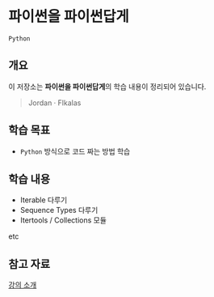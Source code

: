 # 파이썬을 파이썬답게

`Python`

## 개요

이 저장소는 **파이썬을 파이썬답게**의 학습 내용이 정리되어 있습니다.

> Jordan · Flkalas

## 학습 목표
- `Python` 방식으로 코드 짜는 방법 학습

## 학습 내용
- Iterable 다루기
- Sequence Types 다루기
- Itertools / Collections 모듈

etc

## 참고 자료
[강의 소개](https://school.programmers.co.kr/learn/courses/4008)
